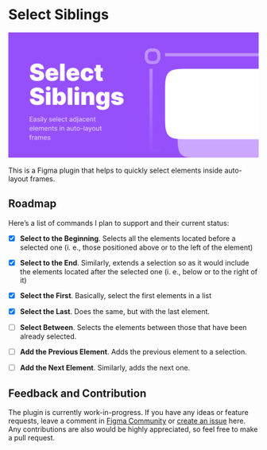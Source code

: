 # Select Siblings

![Plugin Cover](assets/plugin-cover.png)

This is a Figma plugin that helps to quickly select elements inside auto-layout frames. 

## Roadmap
Here’s a list of commands I plan to support and their current status:

- [x] **Select to the Beginning**. Selects all the elements located before a selected one (i. e., those positioned above or to the left of the element)

- [x] **Select to the End**. Similarly, extends a selection so as it would include the elements located after the selected one (i. e., below or to the right of it)

- [x] **Select the First**. Basically, select the first elements in a list

- [x] **Select the Last**. Does the same, but with the last element.

- [ ] **Select Between**. Selects the elements between those that have been already selected.
- [ ] **Add the Previous Element**. Adds the previous element to a selection.
- [ ] **Add the Next Element**. Similarly, adds the next one.

## Feedback and Contribution
The plugin is currently work-in-progress. If you have any ideas or feature requests, leave a comment in [Figma Community](https://www.figma.com/community/plugin/1023271295543606907) or [create an issue](https://github.com/gnchrv/figma-select-siblings/issues) here. Any contributions are also would be highly appreciated, so feel free to make a pull request.
